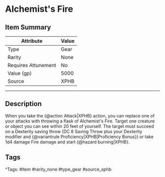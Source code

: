 # Alchemist's Fire

## Item Summary

| Attribute            | Value                        |
|----------------------|------------------------------|
| Type                 | Gear |
| Rarity               | None             |
| Requires Attunement  | No                |
| Value (gp)           | 5000    |
| Source               | XPHB |

---

## Description

When you take the {@action Attack|XPHB} action, you can replace one of your attacks with throwing a flask of Alchemist's Fire. Target one creature or object you can see within 20 feet of yourself. The target must succeed on a Dexterity saving throw (DC 8 Saving Throw plus your Dexterity modifier and {@variantrule Proficiency|XPHB|Proficiency Bonus}) or take 1d4 damage Fire damage and start {@hazard burning|XPHB}.

## Tags

^Tags: #item #rarity_none #type_gear #source_xphb